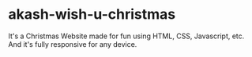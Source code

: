 # akash-wish-u-christmas
It's a Christmas Website made for fun using HTML, CSS, Javascript, etc. And it's fully responsive for any device.
